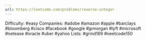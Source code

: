 ```yaml
---
url: https://leetcode.com/problems/reverse-integer
---
```


Difficulty: #easy
Companies: #adobe #amazon #apple #barclays #bloomberg #cisco #facebook #google #jpmorgan #lyft #microsoft #netease #oracle #uber #yahoo
Lists: #grind169 #neetcode150